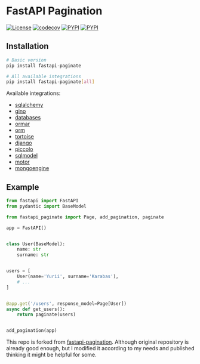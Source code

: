 # FastAPI Pagination

[![License](https://img.shields.io/badge/License-MIT-lightgrey)](/LICENSE)
[![codecov](https://github.com/nazmulnnb/fastapi-paginate/workflows/Test/badge.svg)](https://github.com/nazmulnnb/fastapi-paginate/actions)
[![PYPI](https://img.shields.io/badge/code%20style-black-000000.svg)](https://github.com/psf/black)
[![PYPI](https://img.shields.io/pypi/v/fastapi-pagination)](https://pypi.org/project/fastapi-paginate/)

## Installation

```bash
# Basic version
pip install fastapi-paginate

# All available integrations
pip install fastapi-paginate[all]
```

Available integrations:

* [sqlalchemy](https://github.com/sqlalchemy/sqlalchemy)
* [gino](https://github.com/python-gino/gino)
* [databases](https://github.com/encode/databases)
* [ormar](http://github.com/collerek/ormar)
* [orm](https://github.com/encode/orm)
* [tortoise](https://github.com/tortoise/tortoise-orm)
* [django](https://github.com/django/django)
* [piccolo](https://github.com/piccolo-orm/piccolo)
* [sqlmodel](https://github.com/tiangolo/sqlmodel)
* [motor](https://github.com/mongodb/motor)
* [mongoengine](https://github.com/MongoEngine/mongoengine)

## Example

```python
from fastapi import FastAPI
from pydantic import BaseModel

from fastapi_paginate import Page, add_pagination, paginate

app = FastAPI()


class User(BaseModel):
    name: str
    surname: str


users = [
    User(name='Yurii', surname='Karabas'),
    # ...
]


@app.get('/users', response_model=Page[User])
async def get_users():
    return paginate(users)


add_pagination(app)
```


This repo is forked from [fastapi-pagination](https://github.com/uriyyo/fastapi-pagination).
Although original repository is already good enough, but I modified it according to my needs and published thinking it might be helpful for some.
